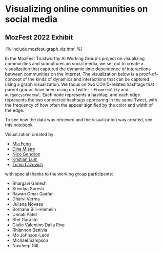 # Visualizing online communities on social media
## MozFest 2022 Exhibit

{% include mozfest_graph_viz.html %}

In the MozFest Trustworthy AI Working Group's project on visualizing communities and subcultures on social media, we set out to create a visualization that captured the dynamic time dependence of interactions between communities on the Internet. The visualization below is a proof-of-concept of the kinds of dynamics and interactions that can be captured using a graph visualization. We focus on two COVID-related hashtags that parent groups have been using on Twitter - `#teamreality` and `#urgencyofnormal`. Each node represents a hashtag, and each edge represents the two connected hashtags apprearing in the same Tweet, with the frequency of how often the appear signified by the color and width of the edge.

To see how the data was retrieved and the visualization was created, see [this notebook](https://github.com/twitterdev/hashtag-graph-viz/blob/main/notebooks/hashtag_graph_example_from_tweets.ipynb)


Visualization created by:
- [Mia Feng](https://twitter.com/mia_mifeng)
- [Dina Mistry](https://twitter.com/dinacmistry)
- [Nico Gendron](https://twitter.com/nico_gendron)
- [Kristian Lum](https://twitter.com/KLdivergence)
- [Tomo Lazovich](https://twitter.com/laughsovich)

with special thanks to the working group participants:
- Bhargavi Ganesh
- Srividya Suresh
- Rawan Omar Gaafar
- Dharvi Verma
- Juliana Novaes
- Borhane Blili-Hamelin
- Unnati Patel
- Stef Garasto
- Giulio Valentino Dalla Riva
- Rhiannon Bettivia
- Mo Johnson-León
- Michael Sampson
- Navdeep Gill
